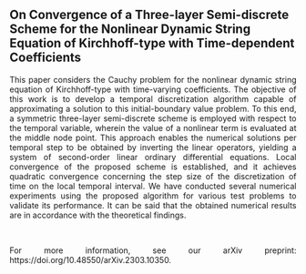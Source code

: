 ## On Convergence of a Three-layer Semi-discrete Scheme for the Nonlinear Dynamic String Equation of Kirchhoff-type with Time-dependent Coefficients

<div align="justify"> This paper considers the Cauchy problem for the nonlinear dynamic string equation of Kirchhoff-type with time-varying coefficients. The objective of this work is to develop a temporal discretization algorithm capable of approximating a solution to this initial-boundary value problem. To this end, a symmetric three-layer semi-discrete scheme is employed with respect to the temporal variable, wherein the value of a nonlinear term is evaluated at the middle node point. This approach enables the numerical solutions per temporal step to be obtained by inverting the linear operators, yielding a system of second-order linear ordinary differential equations. Local convergence of the proposed scheme is established, and it achieves quadratic convergence concerning the step size of the discretization of time on the local temporal interval. We have conducted several numerical experiments using the proposed algorithm for various test problems to validate its performance. It can be said that the obtained numerical results are in accordance with the theoretical findings. </div>

&nbsp;

<div align="justify">
For more information, see our arXiv preprint: https://doi.org/10.48550/arXiv.2303.10350. </div>
